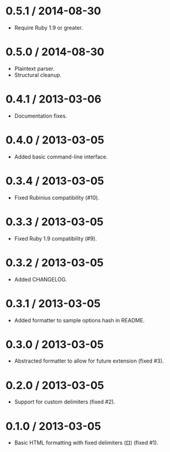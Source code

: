 # 0.5.1 / 2014-08-30

 * Require Ruby 1.9 or greater.

# 0.5.0 / 2014-08-30

 * Plaintext parser.
 * Structural cleanup.

# 0.4.1 / 2013-03-06

 * Documentation fixes.

# 0.4.0 / 2013-03-05

 * Added basic command-line interface.

# 0.3.4 / 2013-03-05

 * Fixed Rubinius compatibility (#10).

# 0.3.3 / 2013-03-05

 * Fixed Ruby 1.9 compatibility (#9).

# 0.3.2 / 2013-03-05

 * Added CHANGELOG.

# 0.3.1 / 2013-03-05

 * Added formatter to sample options hash in README.

# 0.3.0 / 2013-03-05

 * Abstracted formatter to allow for future extension (fixed #3).

# 0.2.0 / 2013-03-05

 * Support for custom delimiters (fixed #2).

# 0.1.0 / 2013-03-05

 * Basic HTML formatting with fixed delimiters (`【】`) (fixed #1).
